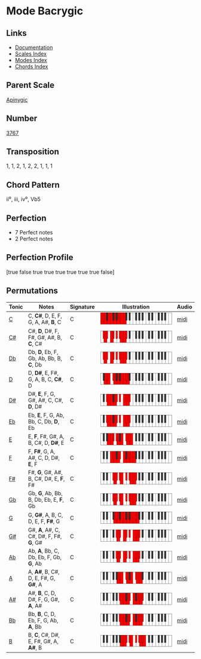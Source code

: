 # Mode Bacrygic

## Links

- [Documentation](README.md)
- [Scales Index](Scales.md)
- [Modes Index](Modes.md)
- [Chords Index](Chords.md)

## Parent Scale

[Apinygic](ScaleApinygic.md)

## Number

[3767](https://ianring.com/musictheory/scales/3767)

## Transposition

1, 1, 2, 1, 2, 2, 1, 1, 1

## Chord Pattern

ii⁰, iii, iv⁰, Vb5

## Perfection

- 7 Perfect notes
- 2 Perfect notes

## Perfection Profile

[true false true true true true true true false]

## Permutations

| Tonic | Notes | Signature | Illustration | Audio |
|-------|-------|-----------|--------------|-------|
| [C](ModeCNaturalBacrygic.md) | C, **C#**, D, E, F, G, A, A#, **B**, C | C | ![CNaturalBacrygic](ModeCNaturalBacrygic.png) | [midi](https://github.com/edipermadi/music/blob/main/docs/ModeCNaturalBacrygic.mid?raw=true) |
| [C#](ModeCSharpBacrygic.md) | C#, **D**, D#, F, F#, G#, A#, B, **C**, C# | C | ![CSharpBacrygic](ModeCSharpBacrygic.png) | [midi](https://github.com/edipermadi/music/blob/main/docs/ModeCSharpBacrygic.mid?raw=true) |
| [Db](ModeDFlatBacrygic.md) | Db, **D**, Eb, F, Gb, Ab, Bb, B, **C**, Db | C | ![DFlatBacrygic](ModeDFlatBacrygic.png) | [midi](https://github.com/edipermadi/music/blob/main/docs/ModeDFlatBacrygic.mid?raw=true) |
| [D](ModeDNaturalBacrygic.md) | D, **D#**, E, F#, G, A, B, C, **C#**, D | C | ![DNaturalBacrygic](ModeDNaturalBacrygic.png) | [midi](https://github.com/edipermadi/music/blob/main/docs/ModeDNaturalBacrygic.mid?raw=true) |
| [D#](ModeDSharpBacrygic.md) | D#, **E**, F, G, G#, A#, C, C#, **D**, D# | C | ![DSharpBacrygic](ModeDSharpBacrygic.png) | [midi](https://github.com/edipermadi/music/blob/main/docs/ModeDSharpBacrygic.mid?raw=true) |
| [Eb](ModeEFlatBacrygic.md) | Eb, **E**, F, G, Ab, Bb, C, Db, **D**, Eb | C | ![EFlatBacrygic](ModeEFlatBacrygic.png) | [midi](https://github.com/edipermadi/music/blob/main/docs/ModeEFlatBacrygic.mid?raw=true) |
| [E](ModeENaturalBacrygic.md) | E, **F**, F#, G#, A, B, C#, D, **D#**, E | C | ![ENaturalBacrygic](ModeENaturalBacrygic.png) | [midi](https://github.com/edipermadi/music/blob/main/docs/ModeENaturalBacrygic.mid?raw=true) |
| [F](ModeFNaturalBacrygic.md) | F, **F#**, G, A, A#, C, D, D#, **E**, F | C | ![FNaturalBacrygic](ModeFNaturalBacrygic.png) | [midi](https://github.com/edipermadi/music/blob/main/docs/ModeFNaturalBacrygic.mid?raw=true) |
| [F#](ModeFSharpBacrygic.md) | F#, **G**, G#, A#, B, C#, D#, E, **F**, F# | C | ![FSharpBacrygic](ModeFSharpBacrygic.png) | [midi](https://github.com/edipermadi/music/blob/main/docs/ModeFSharpBacrygic.mid?raw=true) |
| [Gb](ModeGFlatBacrygic.md) | Gb, **G**, Ab, Bb, B, Db, Eb, E, **F**, Gb | C | ![GFlatBacrygic](ModeGFlatBacrygic.png) | [midi](https://github.com/edipermadi/music/blob/main/docs/ModeGFlatBacrygic.mid?raw=true) |
| [G](ModeGNaturalBacrygic.md) | G, **G#**, A, B, C, D, E, F, **F#**, G | C | ![GNaturalBacrygic](ModeGNaturalBacrygic.png) | [midi](https://github.com/edipermadi/music/blob/main/docs/ModeGNaturalBacrygic.mid?raw=true) |
| [G#](ModeGSharpBacrygic.md) | G#, **A**, A#, C, C#, D#, F, F#, **G**, G# | C | ![GSharpBacrygic](ModeGSharpBacrygic.png) | [midi](https://github.com/edipermadi/music/blob/main/docs/ModeGSharpBacrygic.mid?raw=true) |
| [Ab](ModeAFlatBacrygic.md) | Ab, **A**, Bb, C, Db, Eb, F, Gb, **G**, Ab | C | ![AFlatBacrygic](ModeAFlatBacrygic.png) | [midi](https://github.com/edipermadi/music/blob/main/docs/ModeAFlatBacrygic.mid?raw=true) |
| [A](ModeANaturalBacrygic.md) | A, **A#**, B, C#, D, E, F#, G, **G#**, A | C | ![ANaturalBacrygic](ModeANaturalBacrygic.png) | [midi](https://github.com/edipermadi/music/blob/main/docs/ModeANaturalBacrygic.mid?raw=true) |
| [A#](ModeASharpBacrygic.md) | A#, **B**, C, D, D#, F, G, G#, **A**, A# | C | ![ASharpBacrygic](ModeASharpBacrygic.png) | [midi](https://github.com/edipermadi/music/blob/main/docs/ModeASharpBacrygic.mid?raw=true) |
| [Bb](ModeBFlatBacrygic.md) | Bb, **B**, C, D, Eb, F, G, Ab, **A**, Bb | C | ![BFlatBacrygic](ModeBFlatBacrygic.png) | [midi](https://github.com/edipermadi/music/blob/main/docs/ModeBFlatBacrygic.mid?raw=true) |
| [B](ModeBNaturalBacrygic.md) | B, **C**, C#, D#, E, F#, G#, A, **A#**, B | C | ![BNaturalBacrygic](ModeBNaturalBacrygic.png) | [midi](https://github.com/edipermadi/music/blob/main/docs/ModeBNaturalBacrygic.mid?raw=true) |
